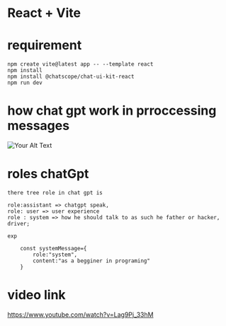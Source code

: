 # React + Vite

# requirement

```
npm create vite@latest app -- --template react
npm install
npm install @chatscope/chat-ui-kit-react
npm run dev
```

# how chat gpt work in prroccessing messages

![Your Alt Text](/chatgpt.png)

# roles chatGpt

```
there tree role in chat gpt is

role:assistant => chatgpt speak,
role: user => user experience
role : system => how he should talk to as such he father or hacker, driver;

exp

    const systemMessage={
        role:"system",
        content:"as a begginer in programing"
    }
```

# video link

https://www.youtube.com/watch?v=Lag9Pj_33hM

